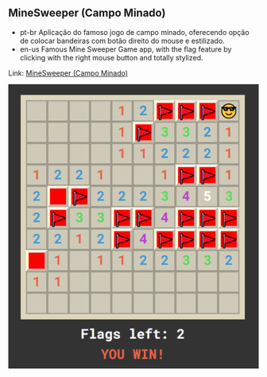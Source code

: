 ## MineSweeper (Campo Minado)
- pt-br
  Aplicação do famoso jogo de campo minado, oferecendo opção de colocar bandeiras com botão direito do mouse e estilizado.
- en-us
  Famous Mine Sweeper Game app, with the flag feature by clicking with the right mouse button and totally stylized. 

Link: <a href="https://capelaum-mine-sweeper.netlify.app" target="_blank">MineSweeper (Campo Minado)</a>

<div align="center">
  <img src="./minesweeper.png" width="700">
</div>

